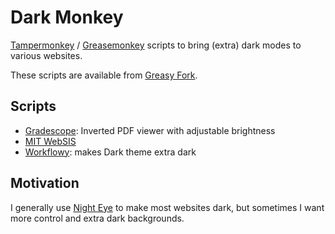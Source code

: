 # Dark Monkey

[Tampermonkey](https://www.tampermonkey.net/) /
[Greasemonkey](https://addons.mozilla.org/en-US/firefox/addon/greasemonkey/)
scripts to bring (extra) dark modes to various websites.

These scripts are available from [Greasy Fork](https://greasyfork.org/en/users/1037120-edemaine).

## Scripts

* [Gradescope](Gradescope%20Dark%20Mode.user.js):
  Inverted PDF viewer with adjustable brightness
* [MIT WebSIS](WebSIS%20Dark%20Mode.user.js)
* [Workflowy](Workflowy%20Black.user.js): makes Dark theme extra dark

## Motivation

I generally use
[Night Eye](https://chrome.google.com/webstore/detail/dark-mode-night-eye/alncdjedloppbablonallfbkeiknmkdi)
to make most websites dark, but sometimes I want more control
and extra dark backgrounds.
